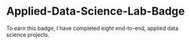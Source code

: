 # Applied-Data-Science-Lab-Badge
To earn this badge, I have completed eight end-to-end, applied data science projects. 
